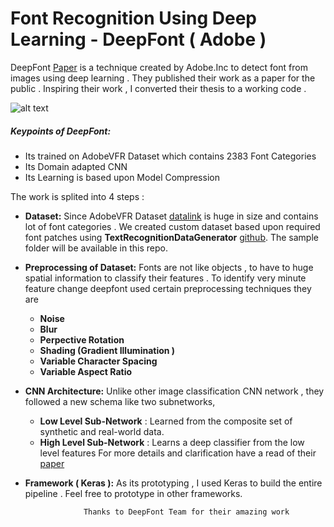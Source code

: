 # Font Recognition Using Deep Learning - DeepFont ( Adobe )

DeepFont [Paper](https://arxiv.org/pdf/1507.03196v1.pdf) is a technique created by Adobe.Inc to detect font from images using deep learning . They published their work as a paper for the public . Inspiring their work , I converted their thesis to a  working code .

![alt text](util_image/network.png)

##### Keypoints of DeepFont:
- Its trained on AdobeVFR Dataset which contains 2383 Font Categories 
- Its Domain adapted CNN
- Its Learning is based upon Model Compression

The work is splited into 4 steps : 
* **Dataset:**
    Since AdobeVFR Dataset [datalink](https://www.dropbox.com/sh/o320sowg790cxpe/AADDmdwQ08GbciWnaC20oAmna?dl=0) is huge in size and contains lot of font categories . We created custom dataset based upon required font patches using **TextRecognitionDataGenerator** [github](https://github.com/Belval/TextRecognitionDataGenerator). The sample folder will be available in this repo.

* **Preprocessing of Dataset:** 
    Fonts are not like objects , to have to huge spatial information to classify their features . To identify very minute feature change deepfont used certain preprocessing techniques they are
    * **Noise**
    * **Blur**
    * **Perpective Rotation**
    * **Shading (Gradient Illumination )**
    * **Variable Character Spacing**
    * **Variable Aspect Ratio**

* **CNN Architecture:**
    Unlike other image classification CNN network , they followed a new schema like two subnetworks,
    * **Low Level Sub-Network** : Learned from the composite set  of synthetic and real-world data.
    * **High Level Sub-Network** : Learns a deep classifier from the low level features 
    For more details and clarification have a read of their [paper](https://arxiv.org/pdf/1507.03196v1.pdf)

* **Framework ( Keras ):**
    As its prototyping , I used Keras to build the entire pipeline . Feel free to prototype in other frameworks.

                   Thanks to DeepFont Team for their amazing work
